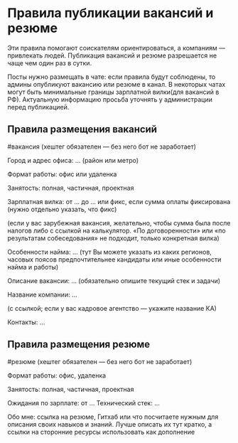 # Правила публикации вакансий и резюме

Эти правила помогают соискателям ориентироваться, а компаниям — привлекать людей. Публикация вакансий и резюме разрешается не чаще чем один раз в сутки.

Посты нужно размещать в чате: если правила будут соблюдены, то админы опубликуют вакансию или резюме в канал.
В некоторых чатах могут быть минимальные границы зарплатной вилки(для вакансий в РФ). Актуальную информацию просьба уточнять у администрации перед публикацией.

## Правила размещения вакансий

#вакансия (хештег обязателен — без него бот не заработает)

Город и адрес офиса: ... (район или метро)

Формат работы: офис или удаленка

Занятость: полная, частичная, проектная

Зарплатная вилка: от ... до ... или фикс, если сумма оплаты фиксирована (нужно отдельно указать, что фикс)

(если у вас зарубежная вакансия, желательно, чтобы сумма была после налогов либо с ссылкой на калькулятор. «По договоренности» или «по результатам собеседования» не подходит, только конкретная вилка)

Особенности найма: ... (тут Вы можете указать из каких регионов, часовых поясов предпочтительнее кандидаты или иные особенности найма и работы)

Описание вакансии: ... (обязательно опишите текущий стек и задачи)

Название компании: ...

(с ссылкой; если у вас кадровое агентство — укажите название КА)

Контакты: ...

## Правила размещения резюме

#резюме (хештег обязателен — без него бот не заработает)

Формат работы: офис, удаленка

Занятость: полная, частичная, проектная

Ожидания по зарплате: от ...
Технический стек: ...

Обо мне: ссылка на резюме, Гитхаб или что посчитаете нужным для описания своих навыков и знаний. Лучше описать их тут кратко, а ссылки на сторонние ресурсы использовать как дополнение
